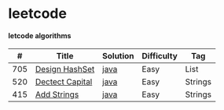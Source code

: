 # leetcode

#### letcode algorithms

| # | Title | Solution | Difficulty | Tag |
|---| ----- | -------- | ---------- | ------- |
|705| [Design HashSet](https://leetcode.com/problems/design-hashset/) | [java](./algorithm/java/src/easy/designhashset/MyHashSet.java) | Easy | List |
|520| [Dectect Capital](https://leetcode.com/problems/detect-capital/) | [java](./algorithm/java/src/easy/detectcapital/DectectCapital.java) | Easy | Strings |
|415| [Add Strings](https://leetcode.com/problems/add-strings/) | [java](./algorithm/java/src/easy/addstrings/AddStrings.java) | Easy | Strings |